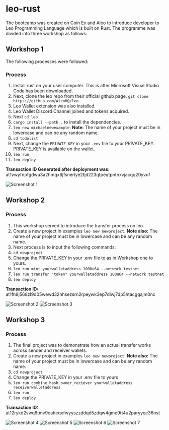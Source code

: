 # leo-rust

The bootcamp was created on Coin Ex and Aleo to introduce developer to Leo Programming Language which is built on Rust.
The programme was divided into three workshop as follows:


## Workshop 1
The following processes were followed:

### Process
1. Install rust on your user computer. This is after Microsoft Visual Studio Code has been downloaded.
2. Next, clone the leo repo from their official github page. `git clone https://github.com/AleoHQ/leo`
3. Leo Wallet extension was also installed. 
4. Leo Wallet Discord Channel joined and tokens acquired.
5. Next `cd leo`
6. `cargo install --path .` to install the dependencies.
7. `leo new michaelnewexample`. **Note:** The name of your project must be in lowercase and can be any random name.
8. `cd todolist`
9. Next, change the `PRIVATE_KEY` in your `.env` file to your PRIVATE_KEY. PRIVATE_KEY is available on the wallet.
10. `leo run`
11. `leo deploy`

**Transaction ID Generated after deployment was:** at1vwyfnpfgdwu3a2hmqx6jfsnerlye2fjd223qtpeqtpntnxvjacqq20yvuf

![Screenshot 1](https://github.com/user-attachments/assets/e272fc91-da48-4b8f-afd8-06c9dc424040)


## Workshop 2

### Process
1. This workshop served to introduce the transfer process on leo.
2. Create a new project in examples `leo new newproject`. **Note also:** The name of your project must be in lowercase and can be any random name.
3. Next process is to input the following commands:
4. `cd newproject`
5. Change the PRIVATE_KEY in your .env file to as in Workshop one to yours.
6. `leo run mint yourwalletaddress 1000u64 --network testnet`
7. `leo run transfer "token" yourwalletaddress 100u64 --network testnet`
8. `leo deploy`

**Transaction ID:** at1fh9j568zl9d05wewd32hhsezsrn2rpeywk3ep7dlwj7dp5htacgqajm0nc

![Screenshot 2](https://github.com/user-attachments/assets/93d11e10-f754-453f-aab4-ec9d6bf1b6ca)
![Screenshot 3](https://github.com/user-attachments/assets/e1937165-6382-4c2d-92f3-62abdadb47d3)


## Workshop 3

### Process
1. The final project was to demonstrate how an actual transfer works across sender and receiver wallets.
2. Create a new project in examples `leo new newproject`. **Note also:** The name of your project must be in lowercase and can be any random name.
3. `cd newproject`
4. Change the PRIVATE_KEY in your .env file to yours
5. `leo run combine_hash_owner_reciever yourwalletaddress receiverwalletaddress`
6. `leo run`
7. `leo deploy`

**Transaction ID:** at12rykd2swq6tmv9eaheqxfwyyszzddqd5zdqw4gme9tt4u2paryyqc36nst

![Screenshot 4](https://github.com/user-attachments/assets/a7b1dc95-3518-4413-9276-db3d095f100b)
![Screenshot 5](https://github.com/user-attachments/assets/f7a1f34a-2849-41d2-b2bf-1e8ad2b81bed)
![Screenshot 6](https://github.com/user-attachments/assets/efa4bd69-0435-4a26-9d94-a17761d0afb0)
![Screenshot 7](https://github.com/user-attachments/assets/ff755a74-ca5a-410c-a4da-f6b13009a958)


